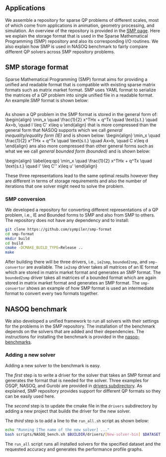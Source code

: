## Applications

We assemble a repository for sparse QP problems of different scales, most of which come from applications in animation, geometry processing, and simulation. An overview of the repository is provided in the [SMP page](https://nasoq.github.io/smp.html).
Here we explain the storage format that is used in the Sparse Mathematical Programming (SMP) repository and also its corresponding I/O routines. We also explain how SMP is used in NASOQ benchmark to fairly compare different QP solvers across SMP repository problems. 

## SMP storage format
Sparse Mathematical Programming (SMP) format aims for providing a unified and readable format that is compatible with existing sparse matrix formats such as matrix market format. 
SMP uses YAML format to serialize the matrices of a QP problem into single unified file in a readable format.   
An example SMP format is shown below:

```yaml
```

As shown a QP problem in the SMP format is stored in the general form of:
\begin{align} 
\min_x \quad \frac{1}{2} x^THx + q^Tx \quad \text{s.t.}
\quad  Ax=b, \quad  l \leq C'  x\leq u
\end{align}
that is more compressed than the general form that NASOQ supports which we call *general inequality/equality form (IE)* and is shown below:
\begin{align} 
\min_x \quad \frac{1}{2} x^THx + q^Tx \quad \text{s.t.}
\quad  Ax=b, \quad  C  x\leq d
\end{align}
ans also more compressed than other general forms such as what we we call *general bounded form (bounded)* and is shown below:

\begin{align} 
 \label{eq:qp}
\min_x \quad \frac{1}{2} x^THx + q^Tx \quad \text{s.t.} \quad 
l' \leq  C''  x\leq u'
\end{align}

These three representations lead to the same optimal results however they are different in terms of storage requirements and also the number of iterations that one solver might need to solve the problem.


### SMP conversion
We developed a repository for converting different representations of a QP problem, i.e., IE and Bounded forms to SMP and also from SMP to others. The repository does not have any dependency and to install:
```bash
git clone https://github.com/sympiler/smp-format
cd smp-format 
mkdir build
cd build
cmake -DCMAKE_BUILD_TYPE=Release ..
make
```

After building there will be three drivers, i.e., `ie2smp`, `bounded2smp`, and `smp-convertor` are available.  The `ie2smp` driver takes all matrices of an IE format which are stored in matrix market format and generates an SMP format.
The `bounded2smp` driver takes all matrices of a bounded format which are again stored in matrix market format and generates an SMP format.
The `smp-convertor` shows an example of how SMP format is used an intermediate format to convert every two formats together. 



## NASOQ benchmark
We also developed a unified framework to run all solvers with their settings for the problems in the SMP repository. The installation of the benchmark depends on the solvers that are added and their dependencies. The instructions for installing the benchmark is provided in the [nasoq-benchmarks](https://github.com/sympiler/nasoq-benchmarks).

### Adding a new solver
Adding a new solver to the benchmark is easy. 

The *first* step is to write a driver for the solver that takes an SMP format and generates the format that is needed for the solver. Three examples for OSQP, NASOQ, and Gurobi are provided in [drivers subdirectory](https://github.com/sympiler/nasoq-benchmarks/tree/master/drivers). As explained, SMP repository provides support for different QP formats so they can be easily used here.

The *second* step is to update the cmake file in the `drivers` subdirectory by adding a new project that builds the driver for the new solver.

The *third* step is to add a line to the `run_all.sh` script as shown below:
```bash
echo "Running [The name of the new solver] ..."
bash scripts/NASOQ_bench.sh $BUILDIR/drivers/[New-solver-bin] $DATASET $eps "-v [if it has a variant]"> logs/new-solver-e${eps}.csv
```

The `run_all` script runs all installed solvers for the specified dataset and the requested accuracy and generates the performance profile graphs. 









